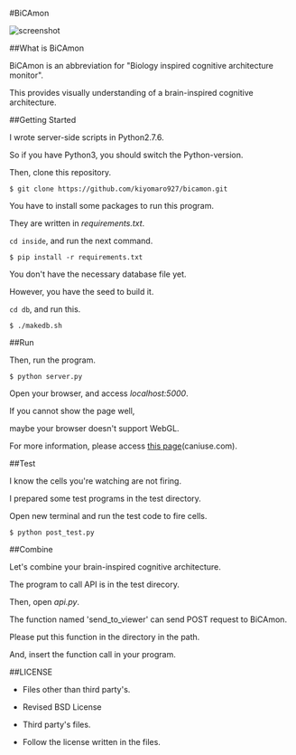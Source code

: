 #BiCAmon

![screenshot](https://raw.github.com/wiki/kiyomaro927/MouseBrainVisualizationOnWeb/images/screen_shot.png)

##What is BiCAmon

BiCAmon is an abbreviation for "Biology inspired cognitive architecture monitor".

This provides visually understanding of a brain-inspired cognitive architecture.

##Getting Started

I wrote server-side scripts in Python2.7.6.

So if you have Python3, you should switch the Python-version.

Then, clone this repository.

```
$ git clone https://github.com/kiyomaro927/bicamon.git
```

You have to install some packages to run this program.

They are written in _requirements.txt_.

```cd inside```, and run the next command.

```
$ pip install -r requirements.txt
```

You don't have the necessary database file yet.

However, you have the seed to build it.

```cd db```, and run this.

```
$ ./makedb.sh
```

##Run

Then, run the program.

```
$ python server.py
```

Open your browser, and access _localhost:5000_.

If you cannot show the page well,

maybe your browser doesn't support WebGL.

For more information, please access [this page](http://caniuse.com/#search=webgl)(caniuse.com).

##Test

I know the cells you're watching are not firing.

I prepared some test programs in the test directory.

Open new terminal and run the test code to fire cells.

```
$ python post_test.py
```

##Combine

Let's combine your brain-inspired cognitive architecture.

The program to call API is in the test direcory.

Then, open _api.py_.

The function named 'send_to_viewer' can send POST request to BiCAmon.

Please put this function in the directory in the path.

And, insert the function call in your program.

##LICENSE

* Files other than third party's.
 - Revised BSD License

* Third party's files.
 - Follow the license written in the files.
